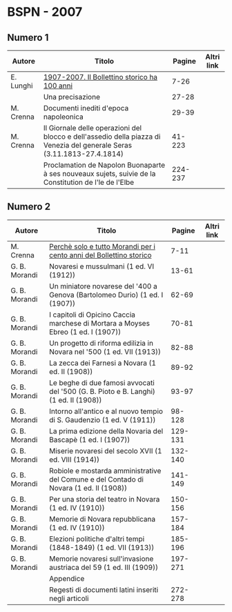 # BSPN - 2007

## Numero 1

| Autore    | Titolo                                                                                                                  | Pagine  | Altri link |
|-----------|-------------------------------------------------------------------------------------------------------------------------|---------|------------|
| E. Lunghi | [1907-2007. Il Bollettino storico ha 100 anni](http://www.ssno.it/2007_Lunghi_100anni.pdf)                              | 7-26    |            |
|           | Una precisazione                                                                                                        | 27-28   |            |
| M. Crenna | Documenti inediti d'epoca napoleonica                                                                                   | 29-39   |            |
| M. Crenna | Il Giornale delle operazioni del blocco e dell'assedio della piazza di Venezia del generale Seras (3.11.1813-27.4.1814) | 41-223  |            |
|           | Proclamation de Napolon Buonaparte à ses nouveaux sujets, suivie de la Constitution de l'le de l'Elbe                   | 224-237 |            |

## Numero 2

| Autore        | Titolo                                                                                                           | Pagine  | Altri link |
|---------------|------------------------------------------------------------------------------------------------------------------|---------|------------|
| M. Crenna     | [Perchè solo e tutto Morandi per i cento anni del Bollettino storico](http://www.ssno.it/BSPNo/bspn_2007-2.html) | 7-11    |            |
| G. B. Morandi | Novaresi e mussulmani (1 ed. VI (1912))                                                                          | 13-61   |            |
| G. B. Morandi | Un miniatore novarese del '400 a Genova (Bartolomeo Durio) (1 ed. I (1907))                                      | 62-69   |            |
| G. B. Morandi | I capitoli di Opicino Caccia marchese di Mortara a Moyses Ebreo (1 ed. I (1907))                                 | 70-81   |            |
| G. B. Morandi | Un progetto di riforma edilizia in Novara nel '500 (1 ed. VII (1913))                                            | 82-88   |            |
| G. B. Morandi | La zecca dei Farnesi a Novara (1 ed. II (1908))                                                                  | 89-92   |            |
| G. B. Morandi | Le beghe di due famosi avvocati del '500 (G. B. Pioto e B. Langhi) (1 ed. II (1908))                             | 93-97   |            |
| G. B. Morandi | Intorno all'antico e al nuovo tempio di S. Gaudenzio (1 ed. V (1911))                                            | 98-128  |            |
| G. B. Morandi | La prima edizione della Novaria del Bascapè (1 ed. I (1907))                                                     | 129-131 |            |
| G. B. Morandi | Miserie novaresi del secolo XVII (1 ed. VIII (1914))                                                             | 132-140 |            |
| G. B. Morandi | Robiole e mostarda amministrative del Comune e del Contado di Novara (1 ed. II (1908))                           | 141-149 |            |
| G. B. Morandi | Per una storia del teatro in Novara (1 ed. IV (1910))                                                            | 150-156 |            |
| G. B. Morandi | Memorie di Novara repubblicana (1 ed. IV (1910))                                                                 | 157-184 |            |
| G. B. Morandi | Elezioni politiche d'altri tempi (1848-1849) (1 ed. VII (1913))                                                  | 185-196 |            |
| G. B. Morandi | Memorie novaresi sull'invasione austriaca del 59 (1 ed. III (1909))                                              | 197-271 |            |
|               | Appendice                                                                                                        |         |            |
|               | Regesti di documenti latini inseriti negli articoli                                                              | 272-278 |            |
